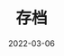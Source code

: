 ---
title: "存档"
date: 2022-03-06
layout: "archives"
slug: "archives"
menu:
    main:
        weight: -2
        params: 
            icon: archives
---